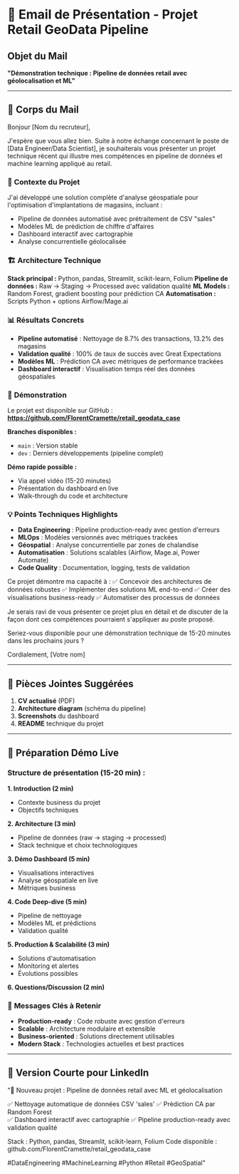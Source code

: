 # 📧 Email de Présentation - Projet Retail GeoData Pipeline

## Objet du Mail
**"Démonstration technique : Pipeline de données retail avec géolocalisation et ML"**

---

## 📝 Corps du Mail

Bonjour [Nom du recruteur],

J'espère que vous allez bien. Suite à notre échange concernant le poste de [Data Engineer/Data Scientist], je souhaiterais vous présenter un projet technique récent qui illustre mes compétences en pipeline de données et machine learning appliqué au retail.

### 🎯 **Contexte du Projet**
J'ai développé une solution complète d'analyse géospatiale pour l'optimisation d'implantations de magasins, incluant :
- Pipeline de données automatisé avec prétraitement de CSV "sales"
- Modèles ML de prédiction de chiffre d'affaires
- Dashboard interactif avec cartographie
- Analyse concurrentielle géolocalisée

### 🏗️ **Architecture Technique**
**Stack principal :** Python, pandas, Streamlit, scikit-learn, Folium
**Pipeline de données :** Raw → Staging → Processed avec validation qualité
**ML Models :** Random Forest, gradient boosting pour prédiction CA
**Automatisation :** Scripts Python + options Airflow/Mage.ai

### 📊 **Résultats Concrets**
- **Pipeline automatisé** : Nettoyage de 8.7% des transactions, 13.2% des magasins
- **Validation qualité** : 100% de taux de succès avec Great Expectations
- **Modèles ML** : Prédiction CA avec métriques de performance trackées
- **Dashboard interactif** : Visualisation temps réel des données géospatiales

### 🔗 **Démonstration**
Le projet est disponible sur GitHub : **https://github.com/FlorentCramette/retail_geodata_case**

**Branches disponibles :**
- `main` : Version stable
- `dev` : Derniers développements (pipeline complet)

**Démo rapide possible :**
- Via appel vidéo (15-20 minutes)
- Présentation du dashboard en live
- Walk-through du code et architecture

### 💡 **Points Techniques Highlights**
- **Data Engineering** : Pipeline production-ready avec gestion d'erreurs
- **MLOps** : Modèles versionnés avec métriques trackées  
- **Géospatial** : Analyse concurrentielle par zones de chalandise
- **Automatisation** : Solutions scalables (Airflow, Mage.ai, Power Automate)
- **Code Quality** : Documentation, logging, tests de validation

Ce projet démontre ma capacité à :
✅ Concevoir des architectures de données robustes
✅ Implémenter des solutions ML end-to-end
✅ Créer des visualisations business-ready
✅ Automatiser des processus de données

Je serais ravi de vous présenter ce projet plus en détail et de discuter de la façon dont ces compétences pourraient s'appliquer au poste proposé.

Seriez-vous disponible pour une démonstration technique de 15-20 minutes dans les prochains jours ?

Cordialement,
[Votre nom]

---

## 📎 **Pièces Jointes Suggérées**

1. **CV actualisé** (PDF)
2. **Architecture diagram** (schéma du pipeline)
3. **Screenshots** du dashboard
4. **README** technique du projet

---

## 🎥 **Préparation Démo Live**

### Structure de présentation (15-20 min) :

**1. Introduction (2 min)**
- Contexte business du projet
- Objectifs techniques

**2. Architecture (3 min)**  
- Pipeline de données (raw → staging → processed)
- Stack technique et choix technologiques

**3. Démo Dashboard (5 min)**
- Visualisations interactives
- Analyse géospatiale en live
- Métriques business

**4. Code Deep-dive (5 min)**
- Pipeline de nettoyage
- Modèles ML et prédictions
- Validation qualité

**5. Production & Scalabilité (3 min)**
- Solutions d'automatisation
- Monitoring et alertes
- Évolutions possibles

**6. Questions/Discussion (2 min)**

### 🔑 **Messages Clés à Retenir**
- **Production-ready** : Code robuste avec gestion d'erreurs
- **Scalable** : Architecture modulaire et extensible  
- **Business-oriented** : Solutions directement utilisables
- **Modern Stack** : Technologies actuelles et best practices

---

## 📱 **Version Courte pour LinkedIn**

"🚀 Nouveau projet : Pipeline de données retail avec ML et géolocalisation

✅ Nettoyage automatique de données CSV 'sales'
✅ Prédiction CA par Random Forest  
✅ Dashboard interactif avec cartographie
✅ Pipeline production-ready avec validation qualité

Stack : Python, pandas, Streamlit, scikit-learn, Folium
Code disponible : github.com/FlorentCramette/retail_geodata_case

#DataEngineering #MachineLearning #Python #Retail #GeoSpatial"